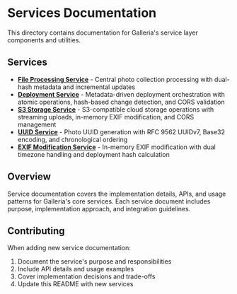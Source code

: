 # Services Documentation

This directory contains documentation for Galleria's service layer components and utilities.

## Services

- **[File Processing Service](file_processing.md)** - Central photo collection processing with dual-hash metadata and incremental updates
- **[Deployment Service](deployment.md)** - Metadata-driven deployment orchestration with atomic operations, hash-based change detection, and CORS validation
- **[S3 Storage Service](s3_storage.md)** - S3-compatible cloud storage operations with streaming uploads, in-memory EXIF modification, and CORS management
- **[UUID Service](uuid_service.md)** - Photo UUID generation with RFC 9562 UUIDv7, Base32 encoding, and chronological ordering
- **[EXIF Modification Service](exif_modification.md)** - In-memory EXIF modification with dual timezone handling and deployment hash calculation

## Overview

Service documentation covers the implementation details, APIs, and usage patterns for Galleria's core services. Each service document includes purpose, implementation approach, and integration guidelines.

## Contributing

When adding new service documentation:
1. Document the service's purpose and responsibilities
2. Include API details and usage examples
3. Cover implementation decisions and trade-offs
4. Update this README with new services